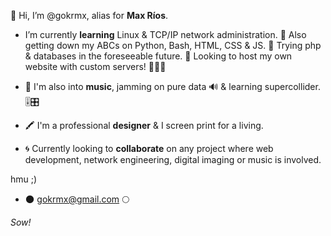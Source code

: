 👋 Hi, I’m @gokrmx, alias for **Max Ríos**.

- I’m currently **learning** Linux & TCP/IP network administration. 📘
Also getting down my ABCs on Python, Bash, HTML, CSS & JS. 📄
Trying php & databases in the foreseeable future. 🌱 
Looking to host my own website with custom servers! 🏃🏻‍♂️

- 🎵 I'm also into **music**, jamming on pure data 🔊 & learning supercollider.🎚🎛

- 🖍 I'm a professional **designer** & I screen print for a living.

- 🌀 Currently looking to **collaborate** on any project where 
web development, network engineering, digital imaging or music is involved. 

hmu ;)
- 🌑 gokrmx@gmail.com 🌕

_Sow!_

<!---
gokrmx/gokrmx is a ✨ special ✨ repository because its `README.md` (this file) appears on your GitHub profile.
You can click the Preview link to take a look at your changes.
--->
